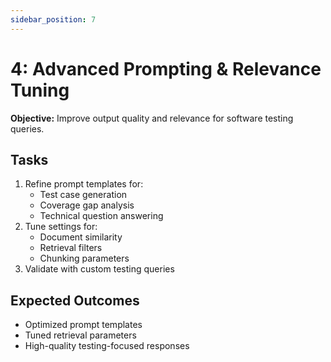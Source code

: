 ```yaml
---
sidebar_position: 7
---
```


# 4: Advanced Prompting & Relevance Tuning

**Objective:** Improve output quality and relevance for software testing queries.

## Tasks
1. Refine prompt templates for:
   - Test case generation
   - Coverage gap analysis
   - Technical question answering
2. Tune settings for:
   - Document similarity
   - Retrieval filters
   - Chunking parameters
3. Validate with custom testing queries

## Expected Outcomes
- Optimized prompt templates
- Tuned retrieval parameters
- High-quality testing-focused responses 